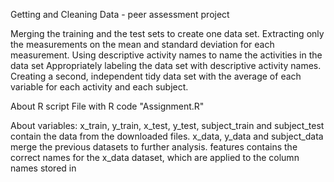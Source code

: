 Getting and Cleaning Data - peer assessment project

Merging the training and the test sets to create one data set.
Extracting only the measurements on the mean and standard deviation for each measurement.
Using descriptive activity names to name the activities in the data set
Appropriately labeling the data set with descriptive activity names.
Creating a second, independent tidy data set with the average of each variable for each activity and each subject.

About R script
File with R code "Assignment.R"

About variables:
x_train, y_train, x_test, y_test, subject_train and subject_test contain the data from the downloaded files.
x_data, y_data and subject_data merge the previous datasets to further analysis.
features contains the correct names for the x_data dataset, which are applied to the column names stored in
